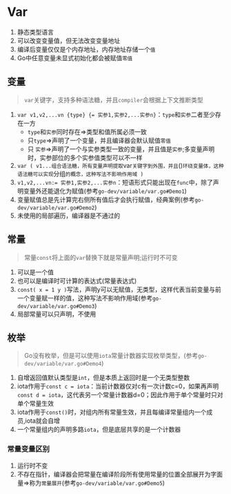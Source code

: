 # Var
1. 静态类型语言
1. 可以改变变量值，但无法改变变量地址
1. 编译后变量仅仅是个内存地址，内存地址存储一个`值`
1. Go中任意变量未显式初始化都会被赋值`零值`

## 变量
> `var`关键字，支持多种语法糖，并且`compiler`会根据上下文推断类型
1. `var v1,v2,...vn {type} {= 实参1,实参2,...实参n}`：`type`和`实参`二者至少存在一方
    * `type`和`实参`同时存在=>类型和值所属必须一致
    * 只`type`=>声明了一个变量，并且编译器会默认赋值`零值`
    * 只 `实参`=>声明了一个与实参类型一致的变量，并且值是`实参`;多变量声明时，实参部位的多个实参值类型可以不一样
1. `var (
        v1...组合语法糖，所有变量声明提取`var`关键字到外围，并且`()`环绕变量体，这种语法糖可以实现`分组`的概念，这种写法不影响作用域
    )` 
1. `v1,v2,...vn:= 实参1,实参2,...实参n`：短语形式只能出现在`func`中，除了声明变量外还能退化为赋值(参考`go-dev/variable/var.go#Demo1`)
1. 变量赋值总是先计算完右侧所有值后才会执行赋值，经典案例(参考`go-dev/variable/var.go#Demo2`)
1. 未使用的局部遍历，编译器是不通过的

## 常量
>常量`const`将上面的`var`替换下就是常量声明;运行时不可变
1. 可以是一个值
1. 也可以是编译时可计算的表达式(常量表达式)
1. `const(
        x = 1
        y
    )`写法，声明y可以无赋值，无类型，这样代表当前变量与前一个变量赋一样的值，这种写法不影响作用域(参考`go-dev/variable/var.go#Demo3`)
1. 局部常量可以只声明，不使用

## 枚举
>Go没有枚举，但是可以使用`iota`常量计数器实现枚举类型，(参考`go-dev/variable/var.go#Demo4`)
1. 自增返回值默认类型是`int`，但是本质上返回时是一个无类型整数
1. iota作用于`const c = iota`：当前计数器仅对c有一次计数c=0，如果再声明`const d = iota`，这代表另一个常量计数器d=0；因此作用于单个常量时只对单个常量生效
1. iota作用于`const()`时，对组内所有常量生效，并且每编译常量组内一个成员,iota就会自增
1. 一个常量组内的声明多路`iota`，但是底层共享的是一个计数器

### 常量变量区别
1. 运行时不变
1. 不存在指针，编译器会把常量在编译阶段所有使用常量的位置全部展开为字面量=>称为`常量展开`(参考`go-dev/variable/var.go#Demo5`)
